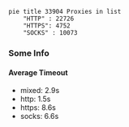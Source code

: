 
```mermaid
pie title 33904 Proxies in list
    "HTTP" : 22726
    "HTTPS": 4752
    "SOCKS" : 10073
```

### Some Info
#### Average Timeout

- mixed: 2.9s
- http: 1.5s
- https: 8.6s
- socks: 6.6s